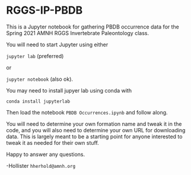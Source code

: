 # RGGS-IP-PBDB

This is a Jupyter notebook for gathering PBDB occurrence data for the Spring 2021 AMNH RGGS Invertebrate Paleontology class.

You will need to start Jupyter using either

`jupyter lab`  (preferred)

or

`jupyter notebook` (also ok).

You may need to install jupyer lab using conda with

`conda install jupyterlab`

Then load the notebook `PBDB Occurrences.ipynb` and follow along.

You will need to determine your own formation name and tweak it in the code, and you will also need to determine your own URL for downloading data.
This is largely meant to be a starting point for anyone interested to tweak it as needed for their own stuff.

Happy to answer any questions.

-Hollister
`hherhold@amnh.org`
